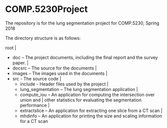 # COMP.5230Project
The repository is for the lung segmentation project for COMP.5230, Spring 2018

The directory structure is as follows:

root
  |
  + doc – The project documents, including the final report and the survey paper.
  |
  + docsrc – The source for the documents
      |
  + images – The images used in the documents
  |
  + src     - The source code
     |
     + include  - Header files used by the project
     |
     + lung_segmentation – The lung segmentation application
     |
     + compute_iou – An application for computing the intersection over union and
     |               other statistics for evaluating the segmentation performance
     |
     + extractslice – An application for extracting one slice from a CT scan
     |
     + mhdinfo – An application for printing the size and scaling information for
                 a CT scan

